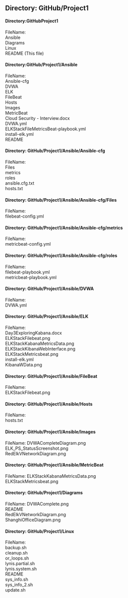   ## Directory: GitHub/Project1

  #### Directory:GitHubProject1
FileName:                                                        
Ansible                                                     
Diagrams                                                    
Linux                                                       
README (This file)                                                     


  #### Directory:GitHub/Project1/Ansible

FileName:                                                        
Ansible-cfg                                                 
DVWA                                                        
ELK                                                         
FileBeat                                                    
Hosts                                                       
Images                                                      
MetricBeat                                                  
Cloud Security - Interview.docx                             
DVWA.yml                                                    
ELKStackFileMetricsBeat-playbook.yml                        
install-elk.yml                                                                                              
README                                                      


  #### Directory: GitHub/Project1/Ansible/Ansible-cfg


FileName:                                                        
Files                                                       
metrics                                                     
roles                                                       
ansible.cfg.txt                                             
hosts.txt                                                   


  #### Directory: GitHub/Project1/Ansible/Ansible-cfg/Files

FileName:                                                       
filebeat-config.yml                                


  #### Directory: GitHub/Project1/Ansible/Ansible-cfg/metrics


FileName:                                                        
metricbeat-config.yml                                   


  #### Directory: GitHub/Project1/Ansible/Ansible-cfg/roles

FileName:                                                        
filebeat-playbook.yml                                   
metricbeat-playbook.yml                                


  #### Directory: GitHub/Project1/Ansible/DVWA

FileName:                                                       
DVWA.yml                                                    


  #### Directory: GitHub/Project1/Ansible/ELK

FileName:                                                     
Day3ExploringKabana.docx                                    
ELKStackFilebeat.png                                        
ELKStackKabanaMetricsData.png                               
ELKStackKibanaWebInterface.png                              
ELKStackMetricsbeat.png                                     
install-elk.yml                                             
KibanaWData.png                                             


  #### Directory: GitHub/Project1/Ansible/FileBeat

FileName:                                                                                                  
ELKStackFilebeat.png                                        


  #### Directory: GitHub/Project1/Ansible/Hosts

FileName:                                                        
hosts.txt                                                   


  #### Directory: GitHub/Project1/Ansible/Images


FileName:
DVWACompleteDiagram.png                    
ELK_PS_StatusScreenshot.png                                 
RedElkVNetworkDiagram.png                                   


  #### Directory: GitHub/Project1/Ansible/MetricBeat

FileName:
ELKStackKabanaMetricsData.png                               
ELKStackMetricsbeat.png                                     


  #### Directory: GitHub/Project1/Diagrams

FileName:
DVWAComplete.png                                            
README                                                      
RedElkVNetworkDiagram.png                                   
ShanghiOfficeDiagram.png                                    


  #### Directory: GitHub/Project1/Linux

FileName:                                                        
backup.sh                                                   
cleanup.sh                                                  
or_loops.sh                                                
lynis.partial.sh                                            
lynis.system.sh                                             
README                                                      
sys_info.sh                                                 
sys_info_2.sh                                               
update.sh                                                   
